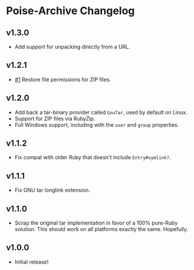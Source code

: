# Poise-Archive Changelog

## v1.3.0

* Add support for unpacking directly from a URL.

## v1.2.1

* [#1](https://github.com/poise/poise-archive/issues/1) Restore file permissions
  for ZIP files.

## v1.2.0

* Add back a tar-binary provider called `GnuTar`, used by default on Linux.
* Support for ZIP files via RubyZip.
* Full Windows support, including with the `user` and `group` properties.

## v1.1.2

* Fix compat with older Ruby that doesn't include `Entry#symlink?`.

## v1.1.1

* Fix GNU tar longlink extension.

## v1.1.0

* Scrap the original tar implementation in favor of a 100% pure-Ruby solution.
  This should work on all platforms exactly the same. Hopefully.

## v1.0.0

* Initial release!
